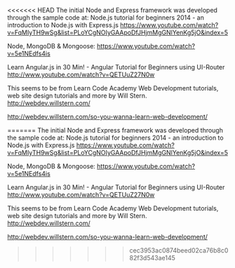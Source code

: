 <<<<<<< HEAD
The initial Node and Express framework was developed through the sample code at:
Node.js tutorial for beginners 2014 - an introduction to Node.js with Express.js
https://www.youtube.com/watch?v=FqMIyTH9wSg&list=PLoYCgNOIyGAApoDfJHjmMgGNlYenKg5jO&index=5

Node, MongoDB & Mongoose:
https://www.youtube.com/watch?v=5e1NEdfs4is

Learn Angular.js in 30 Min! - Angular Tutorial for Beginners using UI-Router
http://www.youtube.com/watch?v=QETUuZ27N0w

This seems to be from Learn Code Academy
Web Development tutorials, web site design tutorials and more by Will Stern.
http://webdev.willstern.com/


http://webdev.willstern.com/so-you-wanna-learn-web-development/

=======
The initial Node and Express framework was developed through the sample code at:
Node.js tutorial for beginners 2014 - an introduction to Node.js with Express.js
https://www.youtube.com/watch?v=FqMIyTH9wSg&list=PLoYCgNOIyGAApoDfJHjmMgGNlYenKg5jO&index=5

Node, MongoDB & Mongoose:
https://www.youtube.com/watch?v=5e1NEdfs4is

Learn Angular.js in 30 Min! - Angular Tutorial for Beginners using UI-Router
http://www.youtube.com/watch?v=QETUuZ27N0w

This seems to be from Learn Code Academy
Web Development tutorials, web site design tutorials and more by Will Stern.
http://webdev.willstern.com/


http://webdev.willstern.com/so-you-wanna-learn-web-development/

>>>>>>> cec3953ac0874beed02ca76b8c082f3d543ae145
